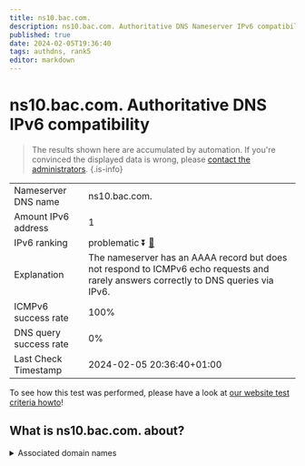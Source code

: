 ```yaml
---
title: ns10.bac.com.
description: ns10.bac.com. Authoritative DNS Nameserver IPv6 compatibility
published: true
date: 2024-02-05T19:36:40
tags: authdns, rank5
editor: markdown
---
```


# ns10.bac.com. Authoritative DNS IPv6 compatibility

> The results shown here are accumulated by automation. If you're convinced the displayed data is wrong, please [contact the administrators](/howto/chat). 
{.is-info}




|   |   |
| - | - |
| Nameserver DNS name | ns10.bac.com.
| Amount IPv6 address | 1
| IPv6 ranking | problematic :arrow_double_down: [🔗](/howto/ranking) |
| Explanation | The nameserver has an AAAA record but does not respond to ICMPv6 echo requests and rarely answers correctly to DNS queries via IPv6. |
| ICMPv6 success rate | 100%|
| DNS query success rate | 0% |
| Last Check Timestamp | 2024-02-05 20:36:40+01:00 |

To see how this test was performed, please have a look at [our website test criteria howto](/howto/testcriteria/authdns)!


## What is ns10.bac.com. about?






<details>
<summary>Associated domain names</summary>

www.bankofamerica.com

</details>
